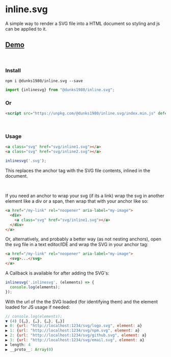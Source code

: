 # inline.svg

A simple way to render a SVG file into a HTML document so styling and js can be applied to it.
<br />
## <a href="https://inlinesvg.dunks1980.com">Demo</a>
<br />

### Install
```
npm i @dunks1980/inline.svg --save
```
```javascript
import {inlinesvg} from "@dunks1980/inline.svg";
```
### Or

```html
<script src="https://unpkg.com/@dunks1980/inline.svg/index.min.js" defer></script>
```
<br />

### Usage
```html
<a class="svg" href="svg/inline1.svg"></a>
<a class="svg" href="svg/inline2.svg"></a>
```

```javascript
inlinesvg('.svg');
```
This replaces the anchor tag with the SVG file contents, inlined in the document. 

<br/>

If you need an anchor to wrap your svg (if its a link) wrap the svg in another element like a div or a span, then wrap that with your anchor like so:

```html
<a href="/my-link" rel="noopener" aria-label="my-image">
  <div> 
    <a class="svg" href="svg/inline1.svg"></a>
  </div>
</a>
```
Or, alternatively, and probably a better way (as not nesting anchors), open the svg file in a text editor/IDE and wrap the SVG in your anchor tag:
```html
<a href="/my-link" rel="noopener" aria-label="my-image">
  <svg>...</svg>
</a>
```

A Callback is available for after adding the SVG's:

```javascript
inlinesvg('.inlinesvg', (elements) => {
  console.log(elements);
});

```

With the url of the the SVG loaded (for identifying them) and the element loaded for JS usage if needed:
```javascript
// console.log(elements);
▼ (4) [{…}, {…}, {…}, {…}]
▶ 0: {url: "http://localhost:1234/svg/logo.svg", element: a}
▶ 1: {url: "http://localhost:1234/svg/npm.svg", element: a}
▶ 2: {url: "http://localhost:1234/svg/github.svg", element: a}
▶ 3: {url: "http://localhost:1234/svg/email.svg", element: a}
▶ length: 4
▶ __proto__: Array(0)
```
